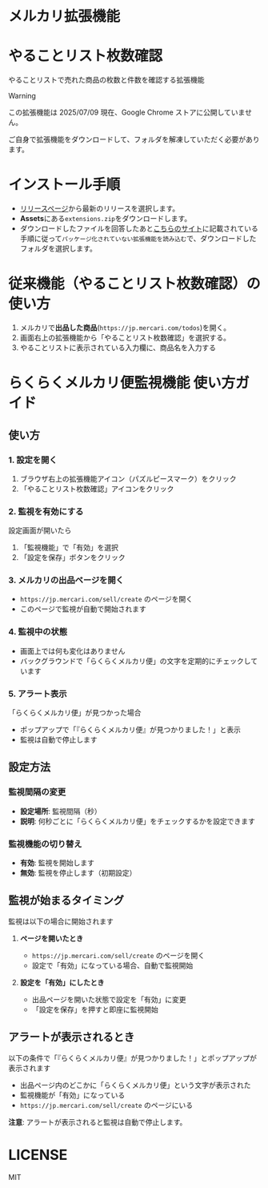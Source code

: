 # メルカリ拡張機能

# やることリスト枚数確認

やることリストで売れた商品の枚数と件数を確認する拡張機能

> [!WARNING]
> この拡張機能は 2025/07/09 現在、Google Chrome ストアに公開していません。
>
> ご自身で拡張機能をダウンロードして、フォルダを解凍していただく必要があります。

# インストール手順

- [リリースページ](https://github.com/Suntory-Y-Water/mercari-todolist-extension/releases)から最新のリリースを選択します。
- **Assets**にある`extensions.zip`をダウンロードします。
- ダウンロードしたファイルを回答したあと[こちらのサイト](htps://exemate.co.jp/archives/7594)に記載されている手順に従って`パッケージ化されていない拡張機能を読み込む`で、ダウンロードしたフォルダを選択します。

# 従来機能（やることリスト枚数確認）の使い方

1. メルカリで**出品した商品**(`https://jp.mercari.com/todos`)を開く。
2. 画面右上の拡張機能から「やることリスト枚数確認」を選択する。
3. やることリストに表示されている入力欄に、商品名を入力する

# らくらくメルカリ便監視機能 使い方ガイド

## 使い方

### 1. 設定を開く
1. ブラウザ右上の拡張機能アイコン（パズルピースマーク）をクリック
2. 「やることリスト枚数確認」アイコンをクリック

### 2. 監視を有効にする
設定画面が開いたら
1. 「監視機能」で「有効」を選択
2. 「設定を保存」ボタンをクリック

### 3. メルカリの出品ページを開く
- `https://jp.mercari.com/sell/create` のページを開く
- このページで監視が自動で開始されます

### 4. 監視中の状態
- 画面上では何も変化はありません
- バックグラウンドで「らくらくメルカリ便」の文字を定期的にチェックしています

### 5. アラート表示
「らくらくメルカリ便」が見つかった場合
- ポップアップで「『らくらくメルカリ便』が見つかりました！」と表示
- 監視は自動で停止します

## 設定方法

### 監視間隔の変更
- **設定場所**: 監視間隔（秒）
- **説明**: 何秒ごとに「らくらくメルカリ便」をチェックするかを設定できます

### 監視機能の切り替え
- **有効**: 監視を開始します
- **無効**: 監視を停止します（初期設定）

## 監視が始まるタイミング

監視は以下の場合に開始されます

1. **ページを開いたとき**
   - `https://jp.mercari.com/sell/create` のページを開く
   - 設定で「有効」になっている場合、自動で監視開始

2. **設定を「有効」にしたとき**
   - 出品ページを開いた状態で設定を「有効」に変更
   - 「設定を保存」を押すと即座に監視開始

## アラートが表示されるとき

以下の条件で「『らくらくメルカリ便』が見つかりました！」とポップアップが表示されます

- 出品ページ内のどこかに「らくらくメルカリ便」という文字が表示された
- 監視機能が「有効」になっている
- `https://jp.mercari.com/sell/create` のページにいる

**注意**: アラートが表示されると監視は自動で停止します。

# LICENSE
MIT